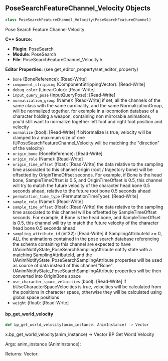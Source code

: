 ## PoseSearchFeatureChannel_Velocity Objects

```python
class PoseSearchFeatureChannel_Velocity(PoseSearchFeatureChannel)
```

Pose Search Feature Channel Velocity

**C++ Source:**

- **Plugin**: PoseSearch
- **Module**: PoseSearch
- **File**: PoseSearchFeatureChannel_Velocity.h

**Editor Properties:** (see get_editor_property/set_editor_property)

- ``bone`` (BoneReference):  [Read-Write]
- ``component_stripping`` (ComponentStrippingVector):  [Read-Write]
- ``debug_color`` (LinearColor):  [Read-Write]
- ``input_query_pose`` (InputQueryPose):  [Read-Write]
- ``normalization_group`` (Name):  [Read-Write] if set, all the channels of the same class with the same cardinality, and the same NormalizationGroup, will be normalized together.
  for example in a locomotion database of a character holding a weapon, containing non mirrorable animations, you'd still want to normalize together
  left foot and right foot position and velocity
- ``normalize`` (bool):  [Read-Write] if bNormalize is true, velocity will be clamped to a maximum size of one (UPoseSearchFeatureChannel_Velocity will be matching the "direction" of the velocity)
- ``origin_bone`` (BoneReference):  [Read-Write]
- ``origin_role`` (Name):  [Read-Write]
- ``origin_time_offset`` (float):  [Read-Write] the data relative to the sampling time associated to this channel origin (root / trajectory bone) will be offsetted by OriginTimeOffset seconds.
  For example, if Bone is the head bone, SampleTimeOffset is 0.5, and OriginTimeOffset is 0.5, this channel will try to match
  the future velocity of the character head bone 0.5 seconds ahead, relative to the future root bone 0.5 seconds ahead
- ``permutation_time_type`` (PermutationTimeType):  [Read-Write]
- ``sample_role`` (Name):  [Read-Write]
- ``sample_time_offset`` (float):  [Read-Write] the data relative to the sampling time associated to this channel will be offsetted by SampleTimeOffset seconds.
  For example, if Bone is the head bone, and SampleTimeOffset is 0.5, this channel will try to match the future velocity of the character head bone 0.5 seconds ahead
- ``sampling_attribute_id`` (int32):  [Read-Write] if SamplingAttributeId >= 0, ALL the animations contained in the pose search database referencing the schema containing this channel are expected to have
  UAnimNotifyState_PoseSearchSamplingAttribute notify state with a matching SamplingAttributeId, and the UAnimNotifyState_PoseSearchSamplingAttribute properties
  will be used as source of data instead of this channel "Bone". UAnimNotifyState_PoseSearchSamplingAttribute properties will be then converted into OriginBone space
- ``use_character_space_velocities`` (bool):  [Read-Write] if bUseCharacterSpaceVelocities is true, velocities will be calculated from the positions in character space, otherwise they will be calculated using global space positions
- ``weight`` (float):  [Read-Write]

<a id="unreal.PoseSearchFeatureChannel_Velocity.bp_get_world_velocity"></a>

#### bp_get_world_velocity

```python
def bp_get_world_velocity(anim_instance: AnimInstance) -> Vector
```

x.bp_get_world_velocity(anim_instance) -> Vector
BP Get World Velocity

Args:
    anim_instance (AnimInstance): 

Returns:
    Vector:

<a id="unreal.PoseSearchHistoryCollectorAnimNodeLibrary"></a>